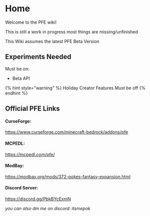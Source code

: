 # Home

Welcome to the PFE wiki!

This is still a work in progress most things are missing/unfinished

This Wiki assumes the latest PFE Beta Version

## Experiments Needed

Must be on:

* Beta API

{% hint style="warning" %}
Holiday Creator Features Must be off
{% endhint %}

## Official PFE Links

#### CurseForge:

https://www.curseforge.com/minecraft-bedrock/addons/pfe

#### MCPEDL:

https://mcpedl.com/pfe/

#### ModBay:

https://modbay.org/mods/372-pokes-fantasy-expansion.html

#### Discord Server:

https://discord.gg/PbkBYcExmN

_you can also dm me on discord: itsmepok_
